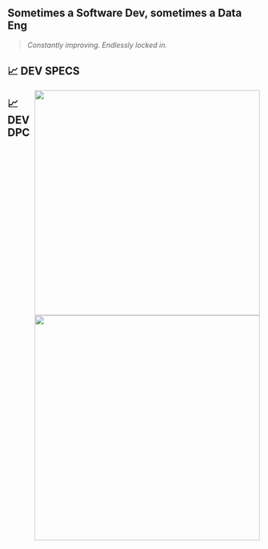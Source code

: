 ## Sometimes a Software Dev, sometimes a Data Eng

> _Constantly improving. Endlessly locked in._
## 📈 DEV SPECS
[<img align="right" width="450" alt="" src="https://github-readme-stats.vercel.app/api?username=letEmmDev&hide_border=true&show_icons=true&theme=tokyonight&bg_color=FF000000&text_color=777777">](#)

[<img align="right" width="450" alt="" src="http://github-readme-streak-stats.herokuapp.com?user=letEmmDev&theme=tokyonight&hide_border=true&&dates=777777&background=FF000000">](#)

## 📈 DEV DPC
